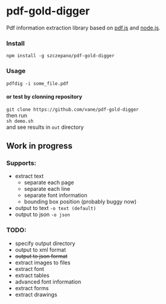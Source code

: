 pdf-gold-digger
====

Pdf information extraction library based on [pdf.js](https://mozilla.github.io/pdf.js/)
and [node.js](https://nodejs.org).

### Install
``npm install -g szczepano/pdf-gold-digger``  


### Usage
``pdfdig -i some_file.pdf``


#### or test by clonning repository
``git clone https://github.com/vane/pdf-gold-digger``  
then run   
``sh demo.sh``  
and see results in ``out`` directory 

## Work in progress

### Supports:
- extract text
  - separate each page
  - separate each line
  - separate font information
  - bounding box position (probably buggy now)
- output to text ``-o text (default)``
- output to json ``-o json`` 

### TODO:
- specify output directory    
- output to xml format
- ~~output to json format~~
- extract images to files
- extract font
- extract tables
- advanced font information
- extract forms
- extract drawings